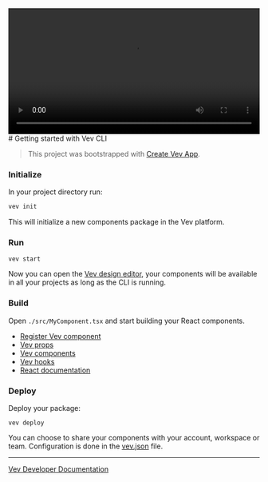 
<video width="100%" autoplay>
  <source src="https://film.vev.design/XoYKo6hk0m/9dDmtRbbmg.390sr734i.mp4" type="video/mp4">
</video>
# Getting started with Vev CLI

> This project was bootstrapped with [Create Vev App](https://github.com/vev-design/create-vev-app).


### Initialize 

In your project directory run:
```bash 
vev init
```

This will initialize a new components package in the Vev platform.

### Run

```
vev start
```
Now you can open the [Vev design editor](https://editor.vev.design/), your components will be available in all your projects as long as the CLI is running.

### Build 

Open `./src/MyComponent.tsx` and start building your  React components.

* [Register Vev component](https://developer.vev.design/docs/cli/react/register-vev-component)
* [Vev props](https://developer.vev.design/docs/cli/react/vev-props)
* [Vev components]([/docs/cli/react/components](https://developer.vev.design/docs/cli/react/components))
* [Vev hooks](https://developer.vev.design/docs/cli/react/hooks)
* [React documentation](https://reactjs.org/docs/getting-started.html)

### Deploy 

Deploy your package:

```
vev deploy
```

You can choose to share your components with your account, workspace or team. Configuration is done in the [vev.json](https://developer.vev.design/docs/cli/configuration) file.


---
[Vev Developer Documentation](https://developer.vev.design/docs/cli/)

